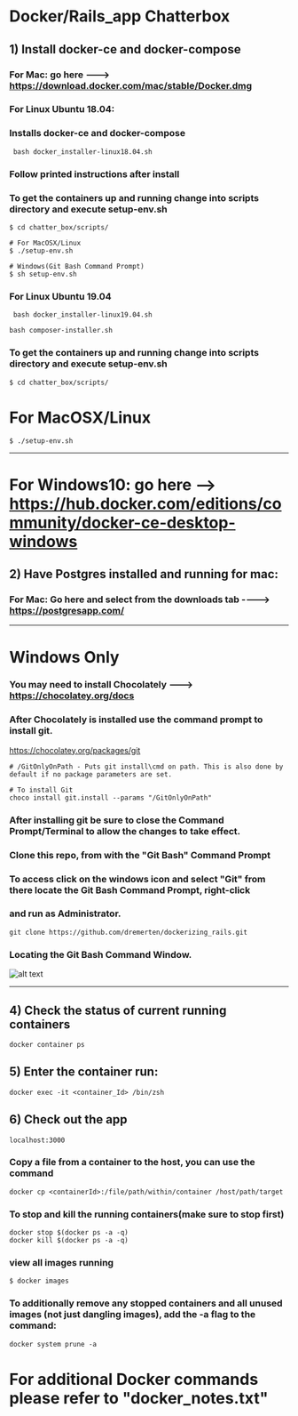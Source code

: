 # Docker/Rails_app Chatterbox


## 1) Install docker-ce and docker-compose 

### For Mac: go here ---> https://download.docker.com/mac/stable/Docker.dmg

### For Linux Ubuntu 18.04:  

### Installs docker-ce and docker-compose
``` bash docker_installer-linux18.04.sh```

### Follow printed instructions after install

### To get the containers up and running change into scripts directory and execute setup-env.sh
```
$ cd chatter_box/scripts/

# For MacOSX/Linux
$ ./setup-env.sh

# Windows(Git Bash Command Prompt)
$ sh setup-env.sh
```

### For Linux Ubuntu 19.04 

``` bash docker_installer-linux19.04.sh```

``` bash composer-installer.sh ```

### To get the containers up and running change into scripts directory and execute setup-env.sh

```$ cd chatter_box/scripts/```

# For MacOSX/Linux
```$ ./setup-env.sh```


**************************************************************************************************************************


# For Windows10: go here --> https://hub.docker.com/editions/community/docker-ce-desktop-windows

## 2) Have Postgres installed and running for mac:

### For Mac: Go here and select from the downloads tab ----> https://postgresapp.com/

*************************************************************************************************************

# Windows Only
### You may need to install Chocolately ---> https://chocolatey.org/docs

### After Chocolately is installed use the command prompt to install git.
https://chocolatey.org/packages/git

```# MUST RUN CMD AS ADMINISTRATOR
# /GitOnlyOnPath - Puts git install\cmd on path. This is also done by default if no package parameters are set.

# To install Git
choco install git.install --params "/GitOnlyOnPath"
```

### After installing git be sure to close the Command Prompt/Terminal to allow the changes to take effect.

 ### Clone this repo, from with the "Git Bash" Command Prompt
   ### To access click on the windows icon and select "Git" from there locate the Git Bash Command Prompt, right-click
   ### and run as Administrator.
```
git clone https://github.com/dremerten/dockerizing_rails.git
```


### Locating the Git Bash Command Window.
![alt text](https://i.stack.imgur.com/soecn.png)

****************************************************************************************************************



## 4) Check the status of current running containers
```
docker container ps
```
## 5) Enter the container run:
```
docker exec -it <container_Id> /bin/zsh
```
## 6) Check out the app
```localhost:3000```

### Copy a file from a container to the host, you can use the command
```
docker cp <containerId>:/file/path/within/container /host/path/target
```

### To stop and kill the running containers(make sure to stop first)
```
docker stop $(docker ps -a -q)
docker kill $(docker ps -a -q)
```

### view all images running
```
$ docker images
```

### To additionally remove any stopped containers and all unused images (not just dangling images), add the -a flag to the command:
```
docker system prune -a
```
# For additional Docker commands please refer to "docker_notes.txt"

